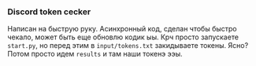 ### Discord token cecker
Написан на быструю руку. Асинхронный код, сделан чтобы быстро чекало, может быть еще обновлю кодик ыы. Крч просто запускаете `start.py`, но перед этим в `input/tokens.txt` закидываете токены. Ясно? Потом просто идем `results` и там наши токенэ ээы.
